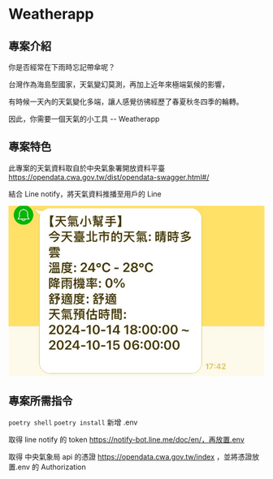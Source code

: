 # Weatherapp

## 專案介紹

你是否經常在下雨時忘記帶傘呢？

台灣作為海島型國家，天氣變幻莫測，再加上近年來極端氣候的影響，

有時候一天內的天氣變化多端，讓人感覺彷彿經歷了春夏秋冬四季的輪轉。

因此，你需要一個天氣的小工具 -- Weatherapp

## 專案特色

此專案的天氣資料取自於中央氣象署開放資料平臺 https://opendata.cwa.gov.tw/dist/opendata-swagger.html#/

結合 Line notify，將天氣資料推播至用戶的 Line

![Line Notify](static/img/line_notify.jpg)

## 專案所需指令

`poetry shell`
`poetry install`
新增 .env

取得 line notify 的 token https://notify-bot.line.me/doc/en/，再放置.env

取得 中央氣象局 api 的憑證 https://opendata.cwa.gov.tw/index ，並將憑證放置.env 的 Authorization
